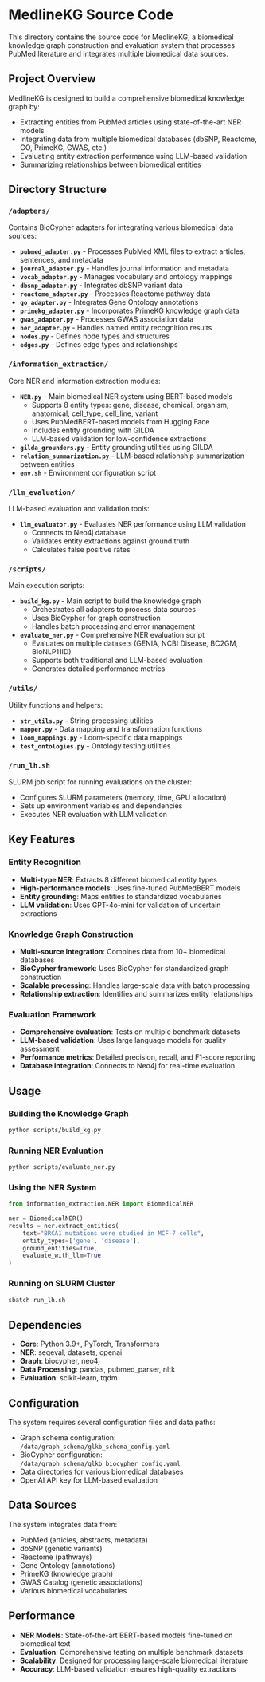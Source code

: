 # MedlineKG Source Code

This directory contains the source code for MedlineKG, a biomedical knowledge graph construction and evaluation system that processes PubMed literature and integrates multiple biomedical data sources.

## Project Overview

MedlineKG is designed to build a comprehensive biomedical knowledge graph by:
- Extracting entities from PubMed articles using state-of-the-art NER models
- Integrating data from multiple biomedical databases (dbSNP, Reactome, GO, PrimeKG, GWAS, etc.)
- Evaluating entity extraction performance using LLM-based validation
- Summarizing relationships between biomedical entities

## Directory Structure

### `/adapters/`
Contains BioCypher adapters for integrating various biomedical data sources:

- **`pubmed_adapter.py`** - Processes PubMed XML files to extract articles, sentences, and metadata
- **`journal_adapter.py`** - Handles journal information and metadata
- **`vocab_adapter.py`** - Manages vocabulary and ontology mappings
- **`dbsnp_adapter.py`** - Integrates dbSNP variant data
- **`reactome_adapter.py`** - Processes Reactome pathway data
- **`go_adapter.py`** - Integrates Gene Ontology annotations
- **`primekg_adapter.py`** - Incorporates PrimeKG knowledge graph data
- **`gwas_adapter.py`** - Processes GWAS association data
- **`ner_adapter.py`** - Handles named entity recognition results
- **`nodes.py`** - Defines node types and structures
- **`edges.py`** - Defines edge types and relationships

### `/information_extraction/`
Core NER and information extraction modules:

- **`NER.py`** - Main biomedical NER system using BERT-based models
  - Supports 8 entity types: gene, disease, chemical, organism, anatomical, cell_type, cell_line, variant
  - Uses PubMedBERT-based models from Hugging Face
  - Includes entity grounding with GILDA
  - LLM-based validation for low-confidence extractions
- **`gilda_grounders.py`** - Entity grounding utilities using GILDA
- **`relation_summarization.py`** - LLM-based relationship summarization between entities
- **`env.sh`** - Environment configuration script

### `/llm_evaluation/`
LLM-based evaluation and validation tools:

- **`llm_evaluator.py`** - Evaluates NER performance using LLM validation
  - Connects to Neo4j database
  - Validates entity extractions against ground truth
  - Calculates false positive rates

### `/scripts/`
Main execution scripts:

- **`build_kg.py`** - Main script to build the knowledge graph
  - Orchestrates all adapters to process data sources
  - Uses BioCypher for graph construction
  - Handles batch processing and error management
- **`evaluate_ner.py`** - Comprehensive NER evaluation script
  - Evaluates on multiple datasets (GENIA, NCBI Disease, BC2GM, BioNLP11ID)
  - Supports both traditional and LLM-based evaluation
  - Generates detailed performance metrics

### `/utils/`
Utility functions and helpers:

- **`str_utils.py`** - String processing utilities
- **`mapper.py`** - Data mapping and transformation functions
- **`loom_mappings.py`** - Loom-specific data mappings
- **`test_ontologies.py`** - Ontology testing utilities

### `/run_lh.sh`
SLURM job script for running evaluations on the cluster:
- Configures SLURM parameters (memory, time, GPU allocation)
- Sets up environment variables and dependencies
- Executes NER evaluation with LLM validation

## Key Features

### Entity Recognition
- **Multi-type NER**: Extracts 8 different biomedical entity types
- **High-performance models**: Uses fine-tuned PubMedBERT models
- **Entity grounding**: Maps entities to standardized vocabularies
- **LLM validation**: Uses GPT-4o-mini for validation of uncertain extractions

### Knowledge Graph Construction
- **Multi-source integration**: Combines data from 10+ biomedical databases
- **BioCypher framework**: Uses BioCypher for standardized graph construction
- **Scalable processing**: Handles large-scale data with batch processing
- **Relationship extraction**: Identifies and summarizes entity relationships

### Evaluation Framework
- **Comprehensive evaluation**: Tests on multiple benchmark datasets
- **LLM-based validation**: Uses large language models for quality assessment
- **Performance metrics**: Detailed precision, recall, and F1-score reporting
- **Database integration**: Connects to Neo4j for real-time evaluation

## Usage

### Building the Knowledge Graph
```bash
python scripts/build_kg.py
```

### Running NER Evaluation
```bash
python scripts/evaluate_ner.py
```

### Using the NER System
```python
from information_extraction.NER import BiomedicalNER

ner = BiomedicalNER()
results = ner.extract_entities(
    text="BRCA1 mutations were studied in MCF-7 cells",
    entity_types=['gene', 'disease'],
    ground_entities=True,
    evaluate_with_llm=True
)
```

### Running on SLURM Cluster
```bash
sbatch run_lh.sh
```

## Dependencies

- **Core**: Python 3.9+, PyTorch, Transformers
- **NER**: seqeval, datasets, openai
- **Graph**: biocypher, neo4j
- **Data Processing**: pandas, pubmed_parser, nltk
- **Evaluation**: scikit-learn, tqdm

## Configuration

The system requires several configuration files and data paths:
- Graph schema configuration: `/data/graph_schema/glkb_schema_config.yaml`
- BioCypher configuration: `/data/graph_schema/glkb_biocypher_config.yaml`
- Data directories for various biomedical databases
- OpenAI API key for LLM-based evaluation

## Data Sources

The system integrates data from:
- PubMed (articles, abstracts, metadata)
- dbSNP (genetic variants)
- Reactome (pathways)
- Gene Ontology (annotations)
- PrimeKG (knowledge graph)
- GWAS Catalog (genetic associations)
- Various biomedical vocabularies

## Performance

- **NER Models**: State-of-the-art BERT-based models fine-tuned on biomedical text
- **Evaluation**: Comprehensive testing on multiple benchmark datasets
- **Scalability**: Designed for processing large-scale biomedical literature
- **Accuracy**: LLM-based validation ensures high-quality extractions
